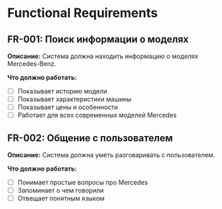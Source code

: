 # Functional Requirements

## FR-001: Поиск информации о моделях
**Описание:** Система должна находить информацию о моделях Mercedes-Benz.

**Что должно работать:**
- [ ] Показывает историю модели
- [ ] Показывает характеристики машины  
- [ ] Показывает цены и особенности
- [ ] Работает для всех современных моделей Mercedes

## FR-002: Общение с пользователем
**Описание:** Система должна уметь разговаривать с пользователем.

**Что должно работать:**
- [ ] Понимает простые вопросы про Mercedes
- [ ] Запоминает о чем говорили
- [ ] Отвещает понятным языком